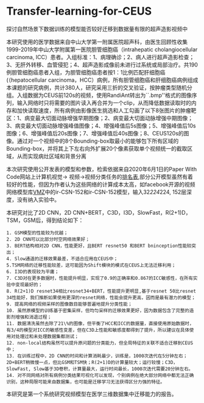 # Transfer-learning-for-CEUS
探讨自然场景下数据训练的模型能否较好迁移到数据量有限的超声造影视频中

本研究使用的医学数据来自中山大学第一附属医院超声科，由医生回顾性收集1999-2019年中山大学附属第一医院胆管细胞癌（intrahepatic cholangiocellular carcinoma, ICC）患者。入组标准：1、病理确诊；2、病人进行超声造影检查；3、无肝外转移、血管侵犯；4、超声造影成像前未进行过系统或局部治疗。共190例胆管细胞癌患者入组，为胆管细胞癌患者按1：1比例匹配肝细胞癌(（hepatocellular carcinoma，HCC）病例，所有胆管细胞癌和肝细胞癌病例组成本课题的研究病例，共计380人，研究采用三折的交叉验证，按肿瘤类型随机分组。入组数据为CEUS前120s的视频，使用RandiAnt转出为``.bmp''格式的图像序列，输入网络时只将需要的图片读入再合并为一个clip，从而降低数据读取时的内存和加快读取速度，所有病例由影像医生挑选和人工勾画了以下8张图片的肿瘤靶区：1、病变最大切面动脉增强早期图像；2、病变最大切面动脉增强中期图像；3、病变最大切面动脉增强峰值图像；4、增强峰值后5s图像；5、增强峰值后10s图像；6、增强峰值后20s图像；7、增强峰值后40s图像；8、CEUS120s的图像。通过对一个视频中的8个Bounding-box取最小的能够包下所有区域的Bounding-box，并将其上下左右向外扩展20个像素获取单个视频统一的截取区域，从而实现病灶区域和背景分离


本次研究使用公开发表的模型和参数，检索依据来自2020年6月1日的Paper With Code网站上计算机视觉-> 视频->视频分类任务的[排名表](https://paperswithcode.com/task/video-classification),部分公开模型虽然有着较好的性能，但因为作者认为这些网络的计算成本太高，如facebook开源的视频网络模型库[VMZ](https://github.com/facebookresearch/VMZ)中的ir-CSN-152和ir-CSN-152模型，输入32*224*224, 152层深度，没有纳入实验中。

本研究对比了2D CNN，2D CNN+BERT，C3D，I3D，SlowFast，R(2+1)D，TSM，GSM后，得到结论如下：

	1. GSM模型的性能较为优越；
	2. 2D CNN可以比部分时空网络效果好；
	3. BERT结构相对2D CNN，性能更好，且BERT resnet50 和BERT bninception性能较突出；
	4. Slow通道的迁移效果最差，不适合应用在CEUS中；
	5.TSM网络的迁移性能较差，这可能因为Shift模块的模式在CEUS上无法迁移利用；
	6. I3D的表现较为平庸；
	7. C3D对在更多数据时，性能提升明显，实现了0.9的正确率和0.867的ICC敏感性，在所有实验中变现最好的；
	8. R(2+1)D resnet34相比resnet34+BERT，性能提升更明显,基于resnet 50比resnet 34性能好，我们推断如果使用更深的resnet网络，性能会提升更高，因而是最有潜力的模型；
	9. 提高网络的视频采样的图像数目能够普遍地提升分类性能；
	10. 虽然原模型的训练基于密集采样，但均匀采样的迁移效果更好，因为数据包含了完整的造影剂增强和消退过程；
	11. 数据清洗虽然去除了21\%的图像，但平衡了HCC和ICC的数据量，直接使用原始数据时，有3/4的模型对ICC的敏感性变差，但在C3D上性能和敏感度都得到了提升，所以建议在具体使用对处理过和未处理数据集都测试；
	12. non-local结构虽然可以提升原问题的分类能力，但全局特征的关联不适合迁移到CEUS中；
	13. 在训练过程中，2D CNN的时间和计算消耗最少，训练是，1000次迭代在5分钟左右；2D+BERT稍微慢一点，但比GSM和TSM快；R(2+1)D的计算量较大；运行较慢；C3D，SlowFast, Slow基于3D卷积，计算量最大，运行时间最长，1000次迭代需要20分钟左右。
	14. 对不同网络对所有病例分类结果可视化可以发现，个别病例在绝大部分网络中都无法正确识别，这种局限可能来自数据集，也可能是迁移学习无法获得区分力强的特征。


本研究是第一个系统研究视频模型在医学三维数据集中迁移能力的报告。
